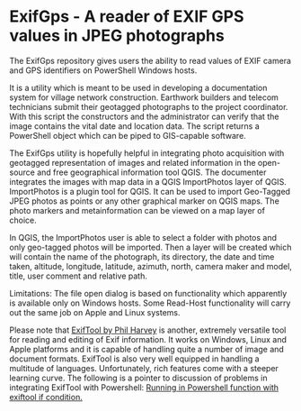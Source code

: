 # ExifGps - A reader of EXIF GPS values in JPEG photographs

The ExifGps repository gives users the ability to read values of EXIF camera and GPS identifiers on PowerShell Windows hosts.

It is a utility which is meant to be used in developing a documentation system for village network construction. Earthwork builders and telecom technicians submit their geotagged photographs to the project coordinator. With this script the constructors and the administrator can verify that the image contains the vital date and location data. The script returns a PowerShell object which can be piped to GIS-capable software.

The ExifGps utility is hopefully helpful in integrating photo acquisition with geotagged representation of images and related information in the open-source and free geographical information tool QGIS. The documenter integrates the images with map data in a QGIS ImportPhotos layer of QGIS. ImportPhotos is a plugin tool for QGIS. It can be used to import Geo-Tagged JPEG photos as points or any other graphical marker on QGIS maps. The photo markers and metainformation can be viewed on a map layer of choice.

In QGIS, the ImportPhotos user is able to select a folder with photos and only geo-tagged photos will be imported. Then a layer will be created which will contain the name of the photograph, its directory, the date and time taken, altitude, longitude, latitude, azimuth, north, camera maker and model, title, user comment and relative path.

Limitations: The file open dialog is based on functionality which apparently is available only on Windows hosts. Some Read-Host functionality will carry out the same job on Apple and Linux systems.

Please note that [ExifTool by Phil Harvey](https://exiftool.org/) is another, extremely versatile tool for reading and editing of Exif information. It works on Windows, Linux and Apple platforms and it is capable of handling quite a number of image and document formats. ExifTool is also very well equipped in handling a multitude of languages. Unfortunately, rich features come with a steeper learning curve. The following is a pointer to discussion of problems in integrating ExifTool with Powershell: [Running in Powershell function with exiftool if condition.](https://exiftool.org/forum/index.php?topic=15143.0)
